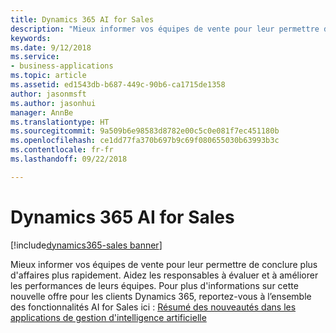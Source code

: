 ```yaml
---
title: Dynamics 365 AI for Sales
description: "Mieux informer vos équipes de vente pour leur permettre de conclure plus d'affaires plus rapidement"
keywords: 
ms.date: 9/12/2018
ms.service:
- business-applications
ms.topic: article
ms.assetid: ed1543db-b687-449c-90b6-ca1715de1358
author: jasonmsft
ms.author: jasonhui
manager: AnnBe
ms.translationtype: HT
ms.sourcegitcommit: 9a509b6e98583d8782e00c5c0e081f7ec451180b
ms.openlocfilehash: ce1dd77fa370b697b9c69f080655030b63993b3c
ms.contentlocale: fr-fr
ms.lasthandoff: 09/22/2018

---
```


# <a name="dynamics-365-ai-for-sales"></a>Dynamics 365 AI for Sales

[!include[dynamics365-sales banner](../includes/dynamics365-sales.md)] 

Mieux informer vos équipes de vente pour leur permettre de conclure plus d'affaires plus rapidement. Aidez les responsables à évaluer et à améliorer les performances de leurs équipes. Pour plus d'informations sur cette nouvelle offre pour les clients Dynamics 365, reportez-vous à l’ensemble des fonctionnalités AI for Sales ici : [Résumé des nouveautés dans les applications de gestion d'intelligence artificielle](../ai/planned-features.md) 

